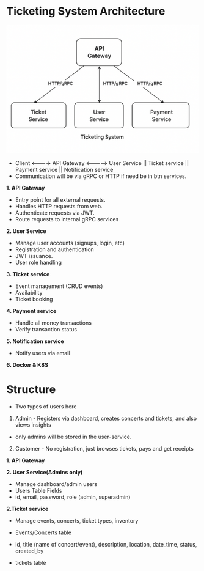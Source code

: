 # Ticketing System Architecture

![alt text](images/architecture.png)

- Client <----> API Gateway <-----> User Service || Ticket service || Payment service || Notification service
- Communication will be via gRPC or HTTP if need be in btn services.

**1. API Gateway**

- Entry point for all external requests.
- Handles HTTP requests from web.
- Authenticate requests via JWT.
- Route requests to internal gRPC services

**2. User Service**

- Manage user accounts (signups, login, etc)
- Registration and authentication
- JWT issuance.
- User role handling

**3. Ticket service**

- Event management (CRUD events)
- Availability
- Ticket booking

**4. Payment service**

- Handle all money transactions
- Verify transaction status

**5. Notification service**

- Notify users via email

**6. Docker & K8S**

# Structure

- Two types of users here

1. Admin - Registers via dashboard, creates concerts and tickets, and also views insights

- only admins will be stored in the user-service.

2. Customer - No registration, just browses tickets, pays and get receipts

**1. API Gateway**

**2. User Service(Admins only)**

- Manage dashboard/admin users
- Users Table Fields
- id, email, password, role (admin, superadmin)

**2.Ticket service**
- Manage events, concerts, ticket types, inventory
- Events/Concerts table
- id, title (name of concert/event), description, location, date_time, status, created_by

- tickets table
